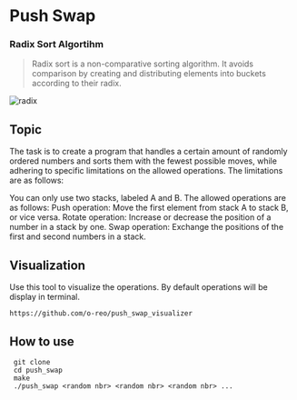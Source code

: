 # Push Swap
### Radix Sort Algortihm
> Radix sort is a non-comparative sorting algorithm. It avoids comparison by creating and distributing elements into buckets according to their radix.


![radix](https://github.com/Christwelve/push_swap/assets/39922270/a7464dae-8aaf-40a8-8445-e2ce816b030a)


## Topic
The task is to create a program that handles a certain amount of randomly ordered numbers and sorts them with the fewest possible moves, while adhering to specific limitations on the allowed operations. The limitations are as follows:

You can only use two stacks, labeled A and B.
The allowed operations are as follows:
Push operation: Move the first element from stack A to stack B, or vice versa.
Rotate operation: Increase or decrease the position of a number in a stack by one.
Swap operation: Exchange the positions of the first and second numbers in a stack.

## Visualization 

Use this tool to visualize the operations. By default operations will be display in terminal. 
```
https://github.com/o-reo/push_swap_visualizer
```
## How to use
```
 git clone
 cd push_swap
 make
 ./push_swap <random nbr> <random nbr> <random nbr> ...
```
